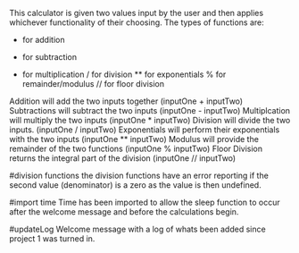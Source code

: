 This calculator is given two values input by the user and then applies whichever functionality of their choosing.
The types of functions are:

+ for addition
- for subtraction
* for multiplication
/ for division
** for exponentials
% for remainder/modulus
// for floor division


Addition will add the two inputs together (inputOne + inputTwo)
Subtractions will subtract the two inputs (inputOne - inputTwo)
Multiplcation will multiply the two inputs (inputOne * inputTwo)
Division will divide the two inputs. (inputOne / inputTwo)
Exponentials will perform their exponentials with the two inputs (inputOne ** inputTwo)
Modulus will provide the remainder of the two functions (inputOne % inputTwo)
Floor Division returns the integral part of the division (inputOne // inputTwo)


#division functions
the division functions have an error reporting if the second value (denominator) is a zero as the value is then undefined.

#import time
Time has been imported to allow the sleep function to occur after the welcome message and before the calculations begin.


#updateLog
Welcome message with a log of whats been added since project 1 was turned in.
